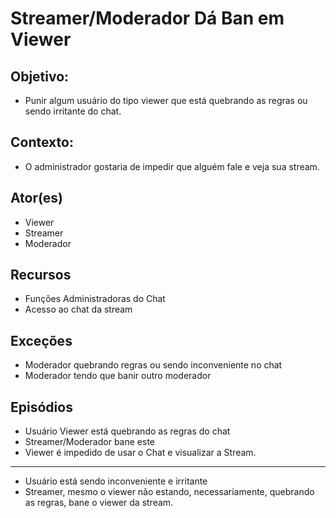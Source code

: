 # Streamer/Moderador Dá Ban em Viewer

## Objetivo:
* Punir algum usuário do tipo viewer que está quebrando as regras ou sendo irritante do chat.
## Contexto:
* O administrador gostaria de impedir que alguém fale e veja sua stream.
## Ator(es)
* Viewer 
* Streamer
* Moderador
## Recursos
* Funções Administradoras do Chat
* Acesso ao chat da stream
## Exceções
* Moderador quebrando regras ou sendo inconveniente no chat
* Moderador tendo que banir outro moderador
## Episódios
* Usuário Viewer está quebrando as regras do chat
* Streamer/Moderador bane este
* Viewer é impedido de usar o Chat e visualizar a Stream.
-------
* Usuário está sendo inconveniente e irritante
* Streamer, mesmo o viewer não estando, necessariamente, quebrando as regras, bane o viewer da stream.